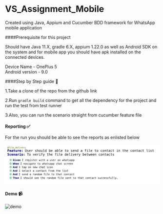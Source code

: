 # VS_Assignment_Mobile

Created using Java, Appium and Cucumber BDD framework for WhatsApp mobile application

####Prerequisite for this project

Should have Java 11.X, gradle 6.X, appium 1.22.0 as well as Android SDK on the system and for mobile app you should have apk installed on the connected devices.

Device Name - OnePlus 5 <br>
Android version - 9.0

####Step by Step guide 📜 <br>

1.Take a clone of the repo from the github link

2.Run ```gradle build``` command to get all the dependency for the project and run the test from test runner

3.Also, you can run the scenario straight from cucumber feature file

#### Reporting ✅

For the run you should be able to see the reports as enlisted below

![Report](mobile_report.png)

#### Demo 📹

![demo](demo.gif)
